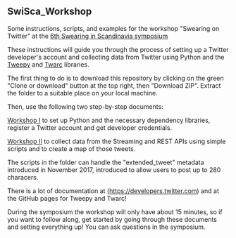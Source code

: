 
## SwiSca_Workshop

Some instructions, scripts, and examples for the workshop "Swearing on Twitter" at the [6th Swearing in Scandinavia symposium](https://swisca.wixsite.com/swisca6)

These instructions will guide you through the process of setting up a Twitter developer's account and collecting data from Twitter using Python and the [Tweepy](https://github.com/tweepy/tweepy) and [Twarc](https://github.com/DocNow/twarc) libraries.

The first thing to do is to download this repository by clicking on the green "Clone or download" button at the top right, then "Download ZIP". Extract the folder to a suitable place on your local machine.

Then, use the following two step-by-step documents:

[Workshop I](https://stcoats.github.io/SwiSca1.html) to set up Python and the necessary dependency libraries, register a Twitter account and get developer credentials.

[Workshop II](https://stcoats.github.io/SwiSca2.html) to collect data from the Streaming and REST APIs using simple scripts and to create a map of those tweets.

The scripts in the folder can handle the "extended_tweet" metadata introduced in November 2017, introduced to allow users to post up to 280 characers.

There is a lot of documentation at (https://developers.twitter.com) and at the GitHub pages for Tweepy and Twarc!

During the symposium the workshop will only have about 15 minutes, so if you want to follow along, get started by going through these documents and setting everything up! You can ask questions in the symposium.

